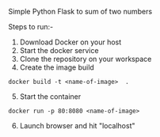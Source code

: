 Simple Python Flask to sum of two numbers

Steps to run:-

1. Download Docker on your host
2. Start the docker service
3. Clone the repository on your workspace
4. Create the image build
```
docker build -t <name-of-image>  .
```
5. Start the container
```
docker run -p 80:8080 <name-of-image>
```
6. Launch browser and hit "localhost"
